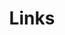 ---
title: Links
readingTime: false
links:
  - title: GitHub
    website: https://github.com/Kunter-Bunt
    image: GitHub.png
  - title: LinkedIn
    website: https://www.linkedin.com/in/marius-wodtke/
    image: LinkedIn.png
  - title: RSS Feed
    website: https://www.marius-wodtke.de/index.xml
    image: Feed.png
  - title: Microsoft MVP
    website: https://mvp.microsoft.com/en-US/MVP/profile/e4ace20d-ed50-4d7d-b140-4759582cf1c3
    image: MVP.png
  - title: "YouTube: Everything around Dataverse"
    website: https://www.youtube.com/@EverythingAroundDataverse
    image: YouTube.svg
  - title: "YouTube: Power Platform Learners"
    website: https://www.youtube.com/@PowerPlatformLearners
    image: YouTube.svg
menu:
    main: 
        weight: 4
        params:
            icon: link

comments: false
---